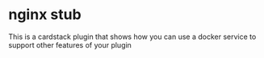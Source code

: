 # nginx stub
This is a cardstack plugin that shows how you can use a docker service
to support other features of your plugin
